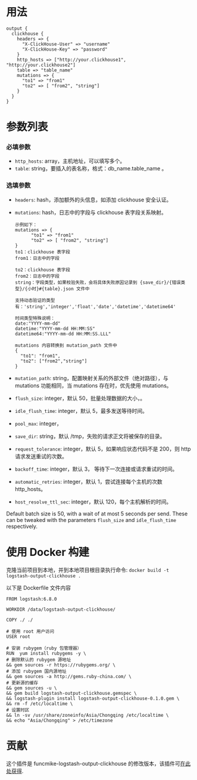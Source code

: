 # 用法

    output {
      clickhouse {
        headers => {
          "X-ClickHouse-User" => "username"
          "X-ClickHouse-Key" => "password"
        }
        http_hosts => ["http://your.clickhouse1", "http://your.clickhouse2"]
        table => "table_name"
        mutations => {
          "to1" => "from1"
          "to2" => [ "from2", "string"]
        }
      }
    }

# 参数列表
### 必填参数
* `http_hosts`: array，主机地址，可以填写多个。
* `table`: string，要插入的表名称，格式：db_name.table_name 。
### 选填参数
* `headers`: hash，添加额外的头信息，如添加 clickhouse 安全认证。
* `mutations`: hash，日志中的字段与 clickhouse 表字段关系映射。
      
      示例如下：
      mutations => {
            "to1" => "from1"
            "to2" => [ "from2", "string"]
      }
      to1：clickhouse 表字段
      from1：日志中的字段

      to2：clickhouse 表字段
      from2：日志中的字段
      string：字段类型，如果校验失败，会将具体失败原因记录到 {save_dir}/{错误类型}/{小时}#{table}.json 文件中
  
      支持动态验证的类型有：'string','integer','float','date','datetime','datetime64'
      
      时间类型特殊说明：
      date:"YYYY-mm-dd"
      datetime:"YYYY-mm-dd HH:MM:SS"
      datetime64:"YYYY-mm-dd HH:MM:SS.LLL"

      mutations 内容转换到 mutation_path 文件中
      {
        "to1": "from1",
        "to2": ["from2","string"]
      }
  
* `mutation_path`: string，配置映射关系的外部文件（绝对路径），与 mutations 功能相同，当 mutations 存在时，优先使用 mutations。
* `flush_size`: integer，默认 50，批量处理数据的大小，。
* `idle_flush_time`: integer，默认 5，最多发送等待时间。
* `pool_max`: integer，
* `save_dir`: string，默认 /tmp，失败的请求正文将被保存的目录。
* `request_tolerance`: integer，默认 5，如果响应状态代码不是 200，则 http 请求发送重试的次数。
* `backoff_time`: integer，默认 3， 等待下一次连接或请求重试的时间。
* `automatic_retries`: integer，默认 1，尝试连接每个主机的次数 http_hosts。
* `host_resolve_ttl_sec`: integer，默认 120，每个主机解析的时间。

Default batch size is 50, with a wait of at most 5 seconds per send. These can be tweaked with the parameters `flush_size` and `idle_flush_time` respectively.

# 使用 Docker 构建 

克隆当前项目到本地，并到本地项目根目录执行命令: `docker build -t logstash-output-clickhouse .`

以下是 Dockerfile 文件内容
    
    FROM logstash:6.8.0
    
    WORKDIR /data/logstash-output-clickhouse/
    
    COPY ./ ./
    
    # 使用 root 用户访问
    USER root
    
    # 安装 rubygem（ruby 包管理器）
    RUN  yum install rubygems -y \
    # 删除默认的 rubygem 源地址
    && gem sources -r https://rubygems.org/ \
    # 添加 rubygem 国内源地址
    && gem sources -a http://gems.ruby-china.com/ \
    # 更新源的缓存
    && gem sources -u \
    && gem build logstash-output-clickhouse.gemspec \
    && logstash-plugin install logstash-output-clickhouse-0.1.0.gem \
    && rm -f /etc/localtime \
    # 设置时区
    && ln -sv /usr/share/zoneinfo/Asia/Chongqing /etc/localtime \
    && echo "Asia/Chongqing" > /etc/timezone

# 贡献

这个插件是 funcmike-logstash-output-clickhouse 的修改版本，该插件可[在此处获得](https://github.com/funcmike/logstash-output-clickhouse).
